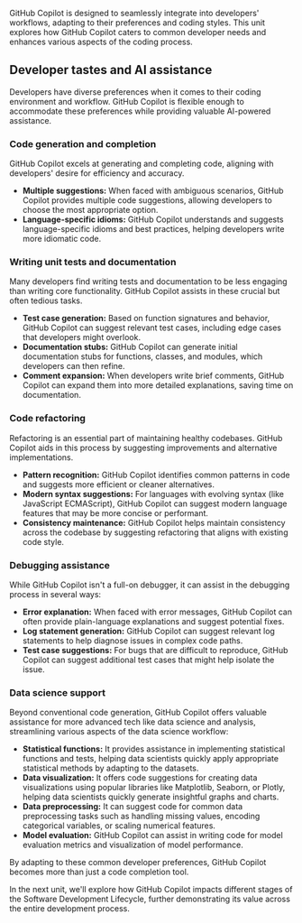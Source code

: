 GitHub Copilot is designed to seamlessly integrate into developers' workflows, adapting to their preferences and coding styles. This unit explores how GitHub Copilot caters to common developer needs and enhances various aspects of the coding process.


## Developer tastes and AI assistance

Developers have diverse preferences when it comes to their coding environment and workflow. GitHub Copilot is flexible enough to accommodate these preferences while providing valuable AI-powered assistance.

### Code generation and completion

GitHub Copilot excels at generating and completing code, aligning with developers' desire for efficiency and accuracy.

- **Multiple suggestions:** When faced with ambiguous scenarios, GitHub Copilot provides multiple code suggestions, allowing developers to choose the most appropriate option.
- **Language-specific idioms:** GitHub Copilot understands and suggests language-specific idioms and best practices, helping developers write more idiomatic code.

### Writing unit tests and documentation

Many developers find writing tests and documentation to be less engaging than writing core functionality. GitHub Copilot assists in these crucial but often tedious tasks.

- **Test case generation:** Based on function signatures and behavior, GitHub Copilot can suggest relevant test cases, including edge cases that developers might overlook.
- **Documentation stubs:** GitHub Copilot can generate initial documentation stubs for functions, classes, and modules, which developers can then refine.
- **Comment expansion:** When developers write brief comments, GitHub Copilot can expand them into more detailed explanations, saving time on documentation.

### Code refactoring

Refactoring is an essential part of maintaining healthy codebases. GitHub Copilot aids in this process by suggesting improvements and alternative implementations.

- **Pattern recognition:** GitHub Copilot identifies common patterns in code and suggests more efficient or cleaner alternatives.
- **Modern syntax suggestions:** For languages with evolving syntax (like JavaScript ECMAScript), GitHub Copilot can suggest modern language features that may be more concise or performant.
- **Consistency maintenance:** GitHub Copilot helps maintain consistency across the codebase by suggesting refactoring that aligns with existing code style.

### Debugging assistance

While GitHub Copilot isn't a full-on debugger, it can assist in the debugging process in several ways:

- **Error explanation:** When faced with error messages, GitHub Copilot can often provide plain-language explanations and suggest potential fixes.
- **Log statement generation:** GitHub Copilot can suggest relevant log statements to help diagnose issues in complex code paths.
- **Test case suggestions:** For bugs that are difficult to reproduce, GitHub Copilot can suggest additional test cases that might help isolate the issue.

### Data science support

Beyond conventional code generation, GitHub Copilot offers valuable assistance for more advanced tech like data science and analysis, streamlining various aspects of the data science workflow:

- **Statistical functions:** It provides assistance in implementing statistical functions and tests, helping data scientists quickly apply appropriate statistical methods by adapting to the datasets.
- **Data visualization:** It offers code suggestions for creating data visualizations using popular libraries like Matplotlib, Seaborn, or Plotly, helping data scientists quickly generate insightful graphs and charts.
- **Data preprocessing:** It can suggest code for common data preprocessing tasks such as handling missing values, encoding categorical variables, or scaling numerical features.
- **Model evaluation:** GitHub Copilot can assist in writing code for model evaluation metrics and visualization of model performance.

By adapting to these common developer preferences, GitHub Copilot becomes more than just a code completion tool.

In the next unit, we'll explore how GitHub Copilot impacts different stages of the Software Development Lifecycle, further demonstrating its value across the entire development process.